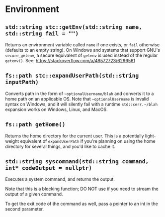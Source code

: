 # Environment

## `std::string stc::getEnv(std::string name, std::string fail = "")`

Returns an environment variable called `name` if one exists, or `fail` otherwise (defaults to an empty string). On Windows and systems that support GNU's `secure_getenv`, a secure equivalent of `getenv` is used instead of the regular `getenv()`. See: https://stackoverflow.com/a/48572723/6296561

## `fs::path stc::expandUserPath(std::string inputPath)`

Converts path in the form of `~optionalUsername/blah` and converts it to a home path on an applicable OS. Note that `~optionalUsername` is invalid syntax on Windows, and it will silently fail with a runtime `std::cerr`. `~/blah` expansion works on Windows, Linux, and MacOS.

## `fs::path getHome()`

Returns the home directory for the current user. This is a potentially light-weight equivalent of `expandUserPath` if you're planning on using the home directory for several things, and you'd like to cache it.

## `std::string syscommand(std::string command, int* codeOutput = nullptr)`

Executes a system command, and returns the output.

Note that this is a blocking function; DO NOT use if you need to stream the output of a given command.

To get the exit code of the command as well, pass a pointer to an int in the second parameter.
